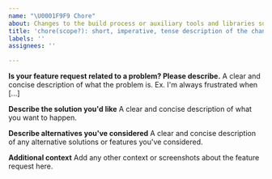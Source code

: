 ```yaml
---
name: "\U0001F9F9 Chore"
about: Changes to the build process or auxiliary tools and libraries such as documentation generation.
title: 'chore(scope?): short, imperative, tense description of the change'
labels: ''
assignees: ''

---
```


**Is your feature request related to a problem? Please describe.**
A clear and concise description of what the problem is. Ex. I'm always frustrated when [...]

**Describe the solution you'd like**
A clear and concise description of what you want to happen.

**Describe alternatives you've considered**
A clear and concise description of any alternative solutions or features you've considered.

**Additional context**
Add any other context or screenshots about the feature request here.
